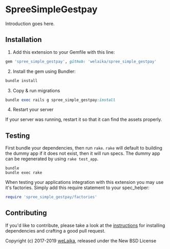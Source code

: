 SpreeSimpleGestpay
==================

Introduction goes here.

## Installation

1. Add this extension to your Gemfile with this line:
  ```ruby
  gem 'spree_simple_gestpay', github: 'welaika/spree_simple_gestpay'
  ```

2. Install the gem using Bundler:
  ```ruby
  bundle install
  ```

3. Copy & run migrations
  ```ruby
  bundle exec rails g spree_simple_gestpay:install
  ```

4. Restart your server

  If your server was running, restart it so that it can find the assets properly.

## Testing

First bundle your dependencies, then run `rake`. `rake` will default to building the dummy app if it does not exist, then it will run specs. The dummy app can be regenerated by using `rake test_app`.

```shell
bundle
bundle exec rake
```

When testing your applications integration with this extension you may use it's factories.
Simply add this require statement to your spec_helper:

```ruby
require 'spree_simple_gestpay/factories'
```


## Contributing

If you'd like to contribute, please take a look at the
[instructions](CONTRIBUTING.md) for installing dependencies and crafting a good
pull request.

Copyright (c) 2017-2019 [weLaika](https://dev.welaika.com), released under the New BSD License
